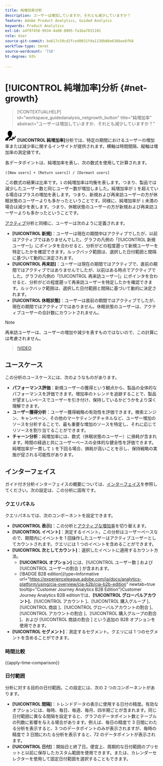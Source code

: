 ```yaml
---
title: 純増加率分析
description: ユーザーは増加していますか、それとも減少していますか？
feature: Adobe Product Analytics, Guided Analysis
keywords: Product Analytics
exl-id: a4f97458-9934-4a98-8005-fa1ba7831101
role: User
source-git-commit: be617c59cd2fced0031fda1130b86e638bee8f68
workflow-type: tm+mt
source-wordcount: '716'
ht-degree: 93%

---
```


# [!UICONTROL 純増加率]分析 {#net-growth}

<!-- markdownlint-disable MD034 -->

>[!CONTEXTUALHELP]
>id="workspace_guidedanalysis_netgrowth_button"
>title="純増加率"
>abstract="ユーザーは増加していますか、それとも減少していますか？"

<!-- markdownlint-enable MD034 -->

![NetGrowth](/help/assets/icons/NetGrowth.svg) **[!UICONTROL 純増加率]**&#x200B;分析では、特定の期間におけるユーザーの増加率または減少率に関するインサイトが提供されます。横軸は時間間隔、縦軸は増加率の測定値です。

各データポイントは、純増加率を表し、次の数式を使用して計算されます。

`([New users] + [Return users]) / [Dormant users]`

この数式の結果は比率です。`1` の純増加率は均衡を表します。つまり、製品では減少したユーザー数と同じユーザー数が増加しました。純増加率が `1` を超えている場合はプラスの増加を表します。つまり、新規および再来訪ユーザーの方が休眠状態のユーザーよりも多かったということです。同様に、純増加率が `1` 未満の場合は減少を表します。つまり、休眠状態のユーザーの方が新規および再来訪ユーザーよりも多かったということです。

[アクティブ](active-growth.md)分析と同様に、ユーザーは次のように定義されます。

* **[!UICONTROL 新規]**：ユーザーは現在の期間中はアクティブでしたが、以前はアクティブではありませんでした。グラフの凡例の「[!UICONTROL 新規ユーザー]」にポインタを合わせると、分析がどの程度遡って新規ユーザーを特定したかを確認できます。ルックバック範囲は、選択した日付範囲と間隔に基づいて動的に決定されます。
* **[!UICONTROL 再来訪]**：ユーザーは現在の期間ではアクティブで、直前の期間ではアクティブではありませんでしたが、以前はある時点でアクティブでした。グラフの凡例の「[!UICONTROL 再来訪ユーザー]」にポインタを合わせると、分析がどの程度遡って再来訪ユーザーを特定したかを確認できます。ルックバック範囲は、選択した日付範囲と間隔に基づいて動的に決定されます。
* **[!UICONTROL 休眠状態]**：ユーザーは直前の期間ではアクティブでしたが、現在の期間ではアクティブではありません。休眠状態のユーザーは、アクティブユーザーの合計数にカウントされません。

>[!NOTE]
>
>再来訪ユーザーは、ユーザーの増加や減少を表すものではないので、この計算には考慮されません。

>[!VIDEO](https://video.tv.adobe.com/v/3421664/?quality=12&learn=on)


## ユースケース

この分析のユースケースには、次のようなものがあります。

* **パフォーマンス評価**：新規ユーザーの獲得という観点から、製品の全体的なパフォーマンスを評価できます。増加率のトレンドを追跡することで、製品が望ましいペースでユーザーを引き付け、保持しているかどうかをより深く理解できます。
* **ユーザー獲得分析**：ユーザー獲得戦略の有効性を評価できます。検索エンジン、キャンペーン、その他のマーケティングチャネルなど、ユーザー増加のソースを分析することで、最も重要な増加のソースを特定し、それに応じてリソースを割り当てることができます。
* **チャーン分析**：純増加率には、数式（休眠状態のユーザー）に損耗が含まれます。時間の経過と共にユーザーベースの全体的な健全性を評価できます。純増加率が一貫して `1` を下回る場合、損耗が高いことを示し、保持戦略の実施が促される可能性があります。

## インターフェイス

ガイド付き分析インターフェイスの概要については、[インターフェイス](../overview.md#interface)を参照してください。次の設定は、この分析に固有です。

### クエリパネル

クエリパネルでは、次のコンポーネントを設定できます。

* **[!UICONTROL 表示]**：この分析と[アクティブな増加率](active-growth.md)を切り替えます。
* **[!UICONTROL イベント]**：測定するイベント。この分析はユーザーベースなので、期間内にイベントを 1 回操作したユーザーはアクティブユーザーとしてカウントされます。クエリには 1 つのイベントを含めることができます。
* **[!UICONTROL 次としてカウント]**：選択したイベントに適用するカウント方法。 <ul><li>**[!UICONTROL オプション]** には、[!UICONTROL  ユーザー数 ] および [!UICONTROL  ユーザーの割合 ] が含まれます。</li><li>[!BADGE B2B edition]{type=Informative url="https://experienceleague.adobe.com/ja/docs/analytics-platform/using/cja-overview/cja-b2b/cja-b2b-edition" newtab=true tooltip="Customer Journey Analytics B2B Edition"}Customer Journey Analytics B2B editionでは、**[!UICONTROL グローバルアカウント]**、[!UICONTROL  アカウント ]、[!UICONTROL  購入グループ ]、[!UICONTROL  商談 ]、[!UICONTROL  グローバルアカウントの割合 ]、[!UICONTROL  アカウントの割合 ]、[!UICONTROL  購入グループの割合 ]、および [!UICONTROL  商談の割合 ] という追加の  B2B オプションを使用できます。</li></ul>
* **[!UICONTROL セグメント]**：測定するセグメント。クエリには 1 つのセグメントを含めることができます。

### 時間比較

{{apply-time-comparison}}

### 日付範囲

分析に対する目的の日付範囲。この設定には、次の 2 つのコンポーネントがあります。

* **[!UICONTROL 間隔]**：トレンドデータの表示に使用する日付の精度。有効なオプションには、毎時、毎日、毎週、毎月、四半期ごとが含まれます。同じ日付範囲に異なる間隔を設定すると、グラフのデータポイント数とテーブルの列数に影響を与える場合があります。例えば、毎日の精度で 3 日間にわたる分析を表示すると、3 つのデータポイントのみが表示されますが、毎時の精度で 3 日間にわたる分析を表示すると、72 のデータポイントが表示されます。
* **[!UICONTROL 日付]**：開始日と終了日。便宜上、周期的な日付範囲のプリセットと以前に保存したカスタム範囲を使用できます。または、カレンダーセレクターを使用して固定日付範囲を選択することもできます。

<!-- 
## Example

See below for an example of the analysis.

![Net growth compare](../assets/net-growth-compare.png)

-->
